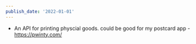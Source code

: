 ```yaml
---
publish_date: '2022-01-01'
---
```

- An API for printing physcial goods. could be good for my postcard app - https://pwinty.com/
